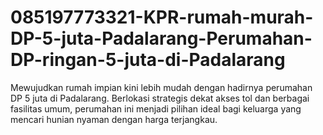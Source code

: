 # 085197773321-KPR-rumah-murah-DP-5-juta-Padalarang-Perumahan-DP-ringan-5-juta-di-Padalarang
Mewujudkan rumah impian kini lebih mudah dengan hadirnya perumahan DP 5 juta di Padalarang. Berlokasi strategis dekat akses tol dan berbagai fasilitas umum, perumahan ini menjadi pilihan ideal bagi keluarga yang mencari hunian nyaman dengan harga terjangkau.
